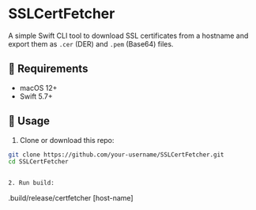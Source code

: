 # SSLCertFetcher

A simple Swift CLI tool to download SSL certificates from a hostname and export them as `.cer` (DER) and `.pem` (Base64) files.

## 🔧 Requirements

- macOS 12+
- Swift 5.7+

## 🚀 Usage

1. Clone or download this repo:
```bash
git clone https://github.com/your-username/SSLCertFetcher.git
cd SSLCertFetcher


2. Run build:
```
.build/release/certfetcher [host-name]
